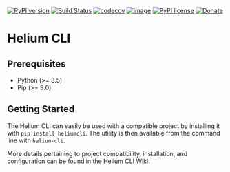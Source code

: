 [![PyPI version](https://badge.fury.io/py/heliumcli.svg)](https://badge.fury.io/py/heliumcli)
[![Build Status](https://travis-ci.org/HeliumEdu/heliumcli.svg?branch=master)](https://travis-ci.org/HeliumEdu/heliumcli)
[![codecov](https://codecov.io/gh/HeliumEdu/heliumcli/branch/master/graph/badge.svg)](https://codecov.io/gh/HeliumEdu/heliumcli)
[![image](https://img.shields.io/pypi/pyversions/heliumcli.svg)](https://pypi.org/project/heliumcli/)
[![PyPI license](https://img.shields.io/pypi/l/heliumcli.svg)](https://pypi.org/project/heliumcli/)
[![Donate](https://img.shields.io/badge/Donate-PayPal-green.svg)](https://www.paypal.me/alexdlaird)

# Helium CLI

## Prerequisites

- Python (>= 3.5)
- Pip (>= 9.0)

## Getting Started

The Helium CLI can easily be used with a compatible project by installing it with `pip install heliumcli`. The utility
is then available from the command line with `helium-cli`.

More details pertaining to project compatibility, installation, and configuration can be found in the [Helium CLI Wiki](https://github.com/HeliumEdu/heliumcli/wiki).
